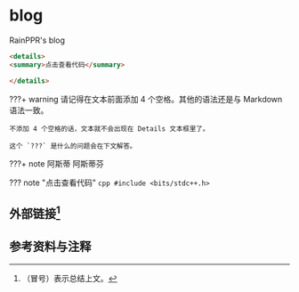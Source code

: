 # blog

RainPPR's blog

```html
<details>
<summary>点击查看代码</summary>

</details>
```

???+ warning
    请记得在文本前面添加 4 个空格。其他的语法还是与 Markdown 语法一致。

    不添加 4 个空格的话，文本就不会出现在 Details 文本框里了。

    这个 `???` 是什么的问题会在下文解答。

???+ note
    阿斯蒂
    阿斯蒂芬

??? note "点击查看代码"
    ```cpp
    #include <bits/stdc++.h>
    ```

## 外部链接[^note1]

## 参考资料与注释

[^note1]: （冒号）表示总结上文。

